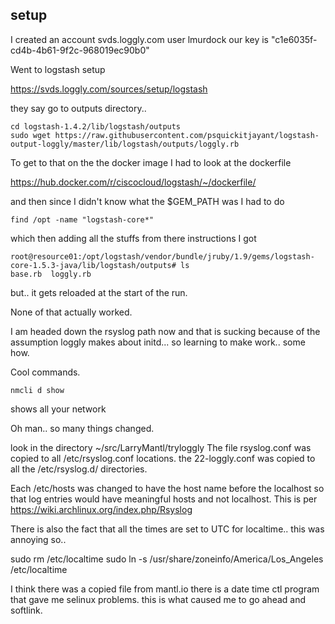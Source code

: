 ## setup
I created an account svds.loggly.com
user lmurdock
our key is "c1e6035f-cd4b-4b61-9f2c-968019ec90b0"

Went to logstash setup

https://svds.loggly.com/sources/setup/logstash

they say go to outputs directory..

    cd logstash-1.4.2/lib/logstash/outputs
    sudo wget https://raw.githubusercontent.com/psquickitjayant/logstash-output-loggly/master/lib/logstash/outputs/loggly.rb

To get to that on the the docker image I had to look at the dockerfile

https://hub.docker.com/r/ciscocloud/logstash/~/dockerfile/

and then since I didn't know what the $GEM_PATH was I had to do

    find /opt -name "logstash-core*"

which then adding all the stuffs from there instructions I got

    root@resource01:/opt/logstash/vendor/bundle/jruby/1.9/gems/logstash-core-1.5.3-java/lib/logstash/outputs# ls
    base.rb  loggly.rb

but.. it gets reloaded at the start of the run.

None of that actually worked.  

I am headed down the rsyslog path now and that is sucking because of the assumption loggly makes about initd... so
learning to make work.. some how.

Cool commands.  

    nmcli d show

shows all your network

Oh man.. so many things changed.

look in the directory ~/src/LarryMantl/tryloggly  The file rsyslog.conf was copied to all /etc/rsyslog.conf
locations.  the 22-loggly.conf was copied to all the /etc/rsyslog.d/ directories.

Each /etc/hosts was changed to have the host name before the localhost so that
log entries would have meaningful hosts and not localhost.  This is per
https://wiki.archlinux.org/index.php/Rsyslog

There is also the fact that all the times are set to UTC for localtime.. this was annoying so..

  sudo rm /etc/localtime
  sudo ln -s /usr/share/zoneinfo/America/Los_Angeles /etc/localtime

I think there was a copied file from mantl.io  there is a date time ctl program that
gave me selinux problems.  this is what caused me to go ahead and softlink.
